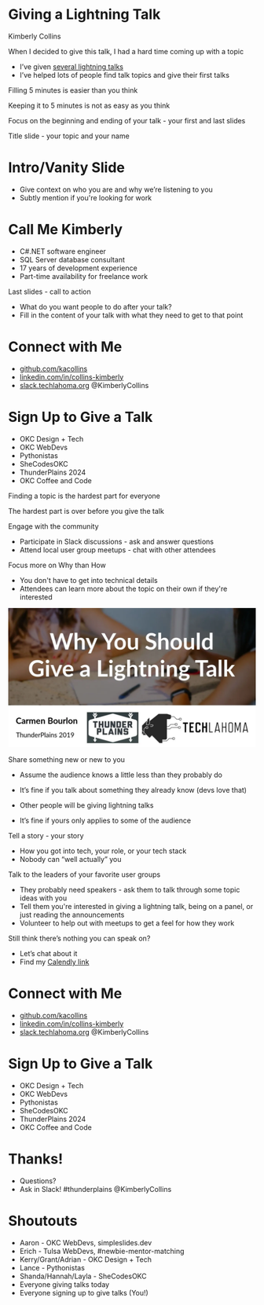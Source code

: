 # Giving a Lightning Talk
Kimberly Collins

When I decided to give this talk, I had a hard time coming up with a topic
* I’ve given [several lightning talks](https://www.youtube.com/@Techlahoma/search?query=Kimberly%20Collins)
* I’ve helped lots of people find talk topics and give their first talks

Filling 5 minutes is easier than you think

Keeping it to 5 minutes is not as easy as you think

Focus on the beginning and ending of your talk - your first and last slides

Title slide - your topic and your name

# Intro/Vanity Slide
* Give context on who you are and why we’re listening to you
* Subtly mention if you're looking for work

# Call Me Kimberly
* C#.NET software engineer
* SQL Server database consultant
* 17 years of development experience
* Part-time availability for freelance work

Last slides - call to action

* What do you want people to do after your talk?
* Fill in the content of your talk with what they need to get to that point

# Connect with Me
* [github.com/kacollins](https://github.com/kacollins)
* [linkedin.com/in/collins-kimberly](https://linkedin.com/in/collins-kimberly)
* [slack.techlahoma.org](http://slack.techlahoma.org/) @KimberlyCollins

# Sign Up to Give a Talk
* OKC Design + Tech
* OKC WebDevs
* Pythonistas
* SheCodesOKC
* ThunderPlains 2024
* OKC Coffee and Code

Finding a topic is the hardest part for everyone

The hardest part is over before you give the talk

Engage with the community
* Participate in Slack discussions - ask and answer questions
* Attend local user group meetups - chat with other attendees

Focus more on Why than How
* You don't have to get into technical details
* Attendees can learn more about the topic on their own if they're interested

![Why You Should Give a Lightning Talk](/why-you-should-give-a-lightning-talk.png)

Share something new or new to you
* Assume the audience knows a little less than they probably do
* It’s fine if you talk about something they already know (devs love that)

* Other people will be giving lightning talks
* It’s fine if yours only applies to some of the audience

Tell a story - your story
* How you got into tech, your role, or your tech stack
* Nobody can “well actually” you

Talk to the leaders of your favorite user groups
* They probably need speakers - ask them to talk through some topic ideas with you
* Tell them you're interested in giving a lightning talk, being on a panel, or just reading the announcements
* Volunteer to help out with meetups to get a feel for how they work

Still think there’s nothing you can speak on?
* Let’s chat about it
* Find my [Calendly link](https://calendly.com/kacollins/chat)

# Connect with Me
* [github.com/kacollins](https://github.com/kacollins)
* [linkedin.com/in/collins-kimberly](https://linkedin.com/in/collins-kimberly)
* [slack.techlahoma.org](http://slack.techlahoma.org/) @KimberlyCollins

# Sign Up to Give a Talk
* OKC Design + Tech
* OKC WebDevs
* Pythonistas
* SheCodesOKC
* ThunderPlains 2024
* OKC Coffee and Code

# Thanks! 
* Questions? 
* Ask in Slack! #thunderplains @KimberlyCollins

# Shoutouts
* Aaron - OKC WebDevs, simpleslides.dev
* Erich - Tulsa WebDevs, #newbie-mentor-matching
* Kerry/Grant/Adrian - OKC Design + Tech
* Lance - Pythonistas
* Shanda/Hannah/Layla - SheCodesOKC
* Everyone giving talks today
* Everyone signing up to give talks (You!)
